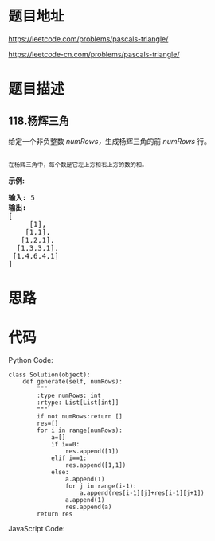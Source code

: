 # 题目地址
https://leetcode.com/problems/pascals-triangle/

https://leetcode-cn.com/problems/pascals-triangle/
# 题目描述
## 118.杨辉三角
<p>给定一个非负整数&nbsp;<em>numRows，</em>生成杨辉三角的前&nbsp;<em>numRows&nbsp;</em>行。</p>

<p><img alt="" src="https://upload.wikimedia.org/wikipedia/commons/0/0d/PascalTriangleAnimated2.gif"></p>

<p><small>在杨辉三角中，每个数是它左上方和右上方的数的和。</small></p>

<p><strong>示例:</strong></p>

<pre><strong>输入:</strong> 5
<strong>输出:</strong>
[
     [1],
    [1,1],
   [1,2,1],
  [1,3,3,1],
 [1,4,6,4,1]
]</pre>

# 思路

# 代码
Python Code:

```
class Solution(object):
    def generate(self, numRows):
        """
        :type numRows: int
        :rtype: List[List[int]]
        """
        if not numRows:return []
        res=[]
        for i in range(numRows):
            a=[]
            if i==0:
                res.append([1])
            elif i==1:
                res.append([1,1])
            else:
                a.append(1)
                for j in range(i-1):
                    a.append(res[i-1][j]+res[i-1][j+1])
                a.append(1)
                res.append(a)
        return res
```
JavaScript Code:

```

```
